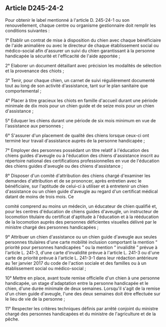 ## Article D245-24-2

Pour obtenir le label mentionné à l'article D. 245-24-1 ou son renouvellement, chaque centre ou organisme
gestionnaire doit remplir les conditions suivantes :

1° Etablir un contrat de mise à disposition du chien avec chaque bénéficiaire de l'aide animalière ou avec le
directeur de chaque établissement social ou médico-social afin d'assurer un suivi du chien garantissant à la
personne handicapée la sécurité et l'efficacité de l'aide apportée ;

2° Elaborer un document détaillant avec précision les modalités de sélection et la provenance des chiots ;

3° Tenir, pour chaque chien, un carnet de suivi régulièrement documenté tout au long de son activité
d'assistance, tant sur le plan sanitaire que comportemental ;

4° Placer à titre gracieux les chiots en famille d'accueil durant une période minimale de dix mois pour un
chien guide et de seize mois pour un chien d'assistance ;

5° Eduquer les chiens durant une période de six mois minimum en vue de l'assistance aux personnes ;

6° S'assurer d'un placement de qualité des chiens lorsque ceux-ci ont terminé leur travail d'assistance auprès
de la personne handicapée ;

7° Employer des personnes possédant un titre relatif à l'éducation des chiens guides d'aveugle ou à
l'éducation des chiens d'assistance inscrit au répertoire national des certifications professionnelles en vue de
l'éducation des chiens guides d'aveugle ou des chiens d'assistance ;

8° Disposer d'un comité d'attribution des chiens chargé d'examiner les demandes d'attribution et de se
prononcer, après entretien avec le bénéficiaire, sur l'aptitude de celui-ci à utiliser et à entretenir un chien
d'assistance ou un chien guide d'aveugle au regard d'un certificat médical datant de moins de trois mois. Ce


comité comprend au moins un médecin, un éducateur de chien qualifié et, pour les centres d'éducation de
chiens guides d'aveugle, un instructeur de locomotion titulaire du certificat d'aptitude à l'éducation et à la
rééducation de la locomotion auprès des personnes déficientes visuelles délivré par le ministre chargé des
personnes handicapées ;

9° Attribuer un chien d'assistance ou un chien guide d'aveugle aux seules personnes titulaires d'une carte
mobilité inclusion comportant la mention “ priorité pour personnes handicapées ” ou la mention “ invalidité ”
prévue à l'article L. 241-3, d'une carte d'invalidité prévue à l'article L. 241-3 ou d'une carte de priorité prévue
à l'article L. 241-3-1 dans leur rédaction antérieure au 1er janvier 2017 du code de l'action sociale et des
familles ou à un établissement social ou médico-social ;

10° Mettre en place, avant toute remise officielle d'un chien à une personne handicapée, un stage d'adaptation
entre la personne handicapée et le chien, d'une durée minimale de deux semaines. Lorsqu'il s'agit de la
remise d'un chien guide d'aveugle, l'une des deux semaines doit être effectuée sur le lieu de vie de la
personne ;

11° Respecter les critères techniques définis par arrêté conjoint du ministre chargé des personnes
handicapées et du ministre de l'agriculture et de la pêche.

